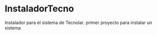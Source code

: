 # InstaladorTecno
Instalador para el sistema de Tecnolar.
primer proyecto para instalar un sistema 
